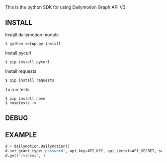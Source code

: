 This is the python SDK for using Dailymotion Graph API V3.

INSTALL
-------

Install dailymotion module

    $ python setup.py install

Install pycurl

    $ pip install pycurl


Install requests

    $ pip install requests

To run tests
    
    $ pip install nose
    $ nosetests -v


DEBUG
-----


EXAMPLE
-------

```python
d = dailymotion.Dailymotion()
d.set_grant_type('password', api_key=API_KEY, api_secret=API_SECRET, scope=['manage_videos', 'manage_comments'], info={'username': USERNAME, 'password': PASSWORD})
d.get('/videos', )
```
